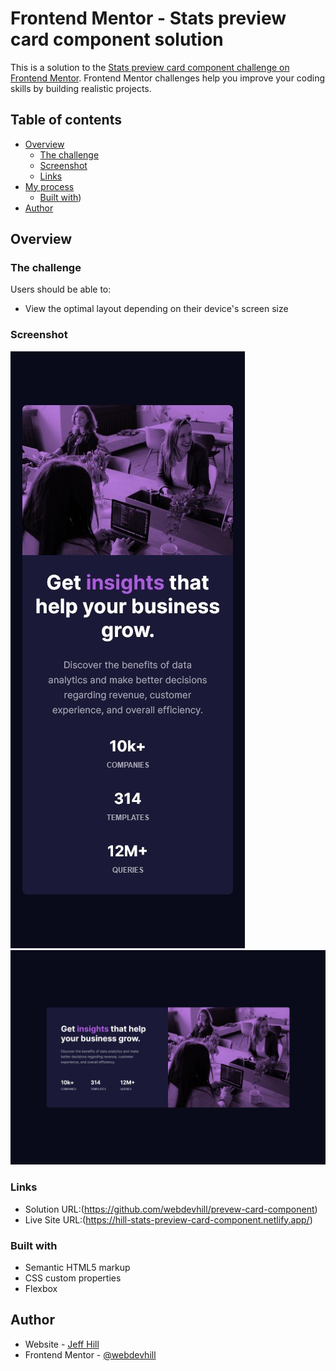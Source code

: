 # Frontend Mentor - Stats preview card component solution

This is a solution to the [Stats preview card component challenge on Frontend Mentor](https://www.frontendmentor.io/challenges/stats-preview-card-component-8JqbgoU62). Frontend Mentor challenges help you improve your coding skills by building realistic projects.

## Table of contents

- [Overview](#overview)
  - [The challenge](#the-challenge)
  - [Screenshot](#screenshot)
  - [Links](#links)
- [My process](#my-process)
  - [Built with](#built-with))
- [Author](#author)

## Overview

### The challenge

Users should be able to:

- View the optimal layout depending on their device's screen size

### Screenshot

![](./images/preview%20card%20component-375px.jpg)
![](./images/preview%20card%20component-1440px.jpg)

### Links

- Solution URL:(https://github.com/webdevhill/prevew-card-component)
- Live Site URL:(https://hill-stats-preview-card-component.netlify.app/)

### Built with

- Semantic HTML5 markup
- CSS custom properties
- Flexbox

## Author

- Website - [Jeff Hill](https://jeffhill.io/)
- Frontend Mentor - [@webdevhill](https://www.frontendmentor.io/profile/webdevhill)
